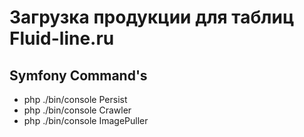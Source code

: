 # Загрузка продукции для таблиц Fluid-line.ru

## Symfony Command's
+ php ./bin/console Persist
+ php ./bin/console Crawler
+ php ./bin/console ImagePuller